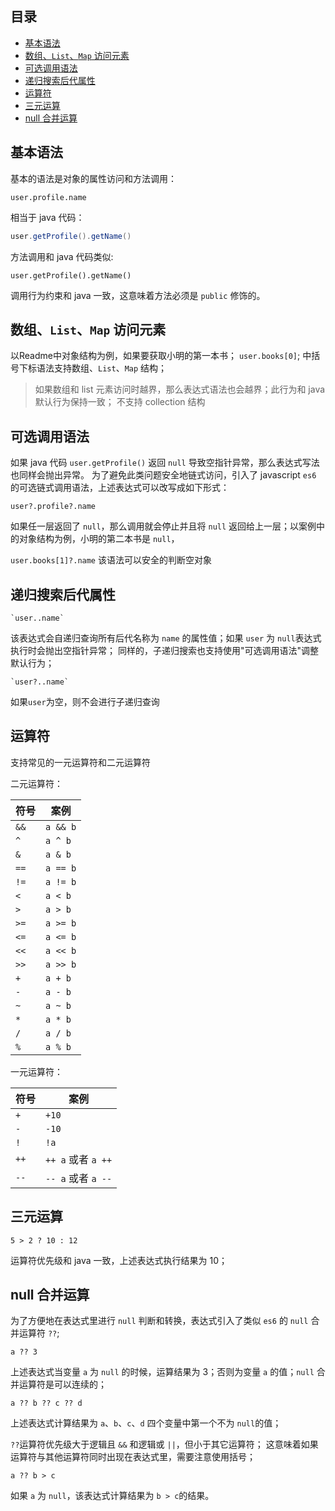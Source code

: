 ## 目录

* [基本语法](#基本语法)
* [数组、`List`、`Map` 访问元素](#数组listmap-访问元素)
* [可选调用语法](#可选调用语法)
* [递归搜索后代属性](#递归搜索后代属性)
* [运算符](#运算符)
* [三元运算](#三元运算)
* [null 合并运算](#null-合并运算)

## 基本语法

基本的语法是对象的属性访问和方法调用：

```
user.profile.name
```
相当于 java 代码：

```java
user.getProfile().getName()
```

方法调用和 java 代码类似:

```
user.getProfile().getName()
```

调用行为约束和 java 一致，这意味着方法必须是 `public` 修饰的。 

## 数组、`List`、`Map` 访问元素

以Readme中对象结构为例，如果要获取小明的第一本书； `user.books[0]`; 中括号下标语法支持数组、`List`、`Map` 结构；

> 如果数组和 list 元素访问时越界，那么表达式语法也会越界；此行为和 java 默认行为保持一致；
> 不支持 collection 结构

## 可选调用语法

如果 java 代码 `user.getProfile()` 返回 `null` 导致空指针异常，那么表达式写法也同样会抛出异常。
为了避免此类问题安全地链式访问，引入了 javascript `es6` 的可选链式调用语法，上述表达式可以改写成如下形式：

```
user?.profile?.name
```

如果任一层返回了 `null`，那么调用就会停止并且将 `null` 返回给上一层；以案例中的对象结构为例，小明的第二本书是 `null`，

`user.books[1]?.name` 该语法可以安全的判断空对象 

## 递归搜索后代属性

```
`user..name`
```

该表达式会自递归查询所有后代名称为 `name` 的属性值；如果 `user` 为 `null`表达式执行时会抛出空指针异常；
同样的，子递归搜索也支持使用"可选调用语法"调整默认行为；

```
`user?..name`
```
如果`user`为空，则不会进行子递归查询

## 运算符

支持常见的一元运算符和二元运算符

二元运算符：

| 符号    | 案例               |  
|-------|------------------|
| `&&`  | `a && b`         |
| `^`   | `a ^ b`          |
| `&`   | `a & b`          |
| `==`  | `a == b`         |
| `!=`  | `a != b`         |
| `<`   | `a < b`          |
| `>`   | `a > b`          |
| `>=`  | `a >= b`         |
| `<=`  | `a <= b`         |
| `<<`  | `a << b`         |
| `>>`  | `a >> b`         |
| `+`   | `a + b`          |
| `-`   | `a - b`          |
| `~`   | `a ~ b`          |
| `*`   | `a * b`          |
| `/`   | `a / b`          |
| `%`   | `a % b`          |

一元运算符：

| 符号    | 案例               |
|-------|------------------|
| `+`   | `+10`            |
| `-`   | `-10`            |
| `!`   | `!a`             |
| `++`  | `++ a` 或者 `a ++` |
| `--`  | `-- a` 或者 `a --` |

## 三元运算

```
5 > 2 ? 10 : 12
```

运算符优先级和 java 一致，上述表达式执行结果为 10；

## null 合并运算

为了方便地在表达式里进行 `null` 判断和转换，表达式引入了类似 `es6` 的 `null` 合并运算符 `??`;

```
a ?? 3
```

上述表达式当变量 `a` 为 `null` 的时候，运算结果为 3；否则为变量 `a` 的值；`null` 合并运算符是可以连续的；

```
a ?? b ?? c ?? d 
```
上述表达式计算结果为 `a`、`b`、`c`、`d` 四个变量中第一个不为 `null`的值；

`??`运算符优先级大于逻辑且 `&&` 和逻辑或 `||`，但小于其它运算符； 这意味着如果运算符与其他运算符同时出现在表达式里，需要注意使用括号；

```
a ?? b > c 
```
如果 `a` 为 `null`，该表达式计算结果为 `b > c`的结果。

